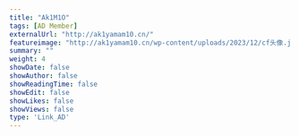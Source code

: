 ```yaml
---
title: "Ak1M1O"
tags: [AD Member]
externalUrl: "http://ak1yamam10.cn/"
featureimage: "http://ak1yamam10.cn/wp-content/uploads/2023/12/cf头像.jpg"
summary: ""
weight: 4
showDate: false
showAuthor: false
showReadingTime: false
showEdit: false
showLikes: false
showViews: false
type: 'Link_AD'
---
```

